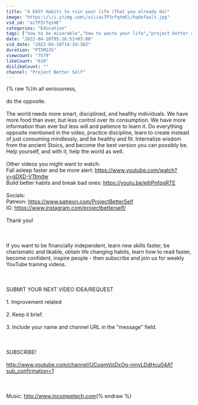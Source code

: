 ```yaml
---
title: "4 EASY Habits to ruin your life (That you already do)"
image: "https:\/\/i.ytimg.com\/vi\/aiTP3rfqtmE\/hqdefault.jpg"
vid_id: "aiTP3rfqtmE"
categories: "Education"
tags: ["how to be miserable","how to waste your life","project better self"]
date: "2022-04-20T05:16:51+03:00"
vid_date: "2022-04-18T14:34:38Z"
duration: "PT5M23S"
viewcount: "7579"
likeCount: "610"
dislikeCount: ""
channel: "Project Better Self"
---
```

{% raw %}In all seriousness,<br /><br />do the opposite.<br /><br />The world needs more smart, disciplined, and healthy individuals. We have more food than ever, but less control over its consumption. We have more information than ever but less will and patience to learn it. Do everything opposite mentioned in the video, practice discipline, learn to create instead of just consuming mindlessly, and be healthy and fit. Internalize wisdom from the ancient Stoics, and become the best version you can possibly be. Help yourself, and with it, help the world as well.<br /><br />Other videos you might want to watch:<br />Fall asleep faster and be more alert: <a rel="nofollow" target="blank" href="https://www.youtube.com/watch?v=gDXD-VTtmdw">https://www.youtube.com/watch?v=gDXD-VTtmdw</a><br />Build better habits and break bad ones: <a rel="nofollow" target="blank" href="https://youtu.be/ejhPnfpqRTE">https://youtu.be/ejhPnfpqRTE</a><br /><br />Socials:<br />Patreon: <a rel="nofollow" target="blank" href="https://www.patreon.com/ProjectBetterSelf">https://www.patreon.com/ProjectBetterSelf</a><br />IG: <a rel="nofollow" target="blank" href="https://www.instagram.com/projectbetterself/">https://www.instagram.com/projectbetterself/</a><br /><br />Thank you!<br /><br /><br /><br />If you want to be financially independent, learn new skills faster, be charismatic and likable, obtain life changing habits, learn how to read faster, become confident, inspire people - then subscribe and join us for weekly YouTube training videos.<br /><br /><br /><br />SUBMIT YOUR NEXT VIDEO IDEA/REQUEST<br /><br />1. Improvement related<br /><br />2. Keep it brief.<br /><br />3. Include your name and channel URL in the &quot;message&quot; field.<br /><br /><br /><br />SUBSCRIBE!<br /><br /><a rel="nofollow" target="blank" href="http://www.youtube.com/channel/UCugmVpDxOg-nmyLDdHcu04A?sub_confirmation=1">http://www.youtube.com/channel/UCugmVpDxOg-nmyLDdHcu04A?sub_confirmation=1</a><br /><br /><br /><br />Music: <a rel="nofollow" target="blank" href="http://www.incompetech.com">http://www.incompetech.com</a>{% endraw %}
